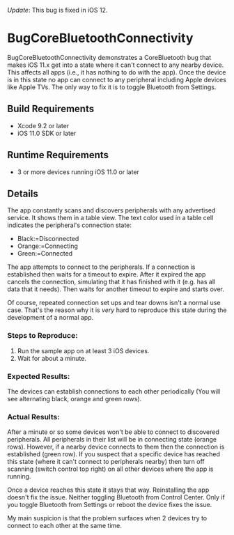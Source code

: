 *Update*: This bug is fixed in iOS 12.

# BugCoreBluetoothConnectivity
BugCoreBluetoothConnectivity demonstrates a CoreBluetooth bug that makes iOS 11.x get into a state where it can't connect to any nearby device. This affects all apps (i.e., it has nothing to do with the app). Once the device is in this state no app can connect to any peripheral including Apple devices like Apple TVs. The only way to fix it is to toggle Bluetooth from Settings.


## Build Requirements
+ Xcode 9.2 or later
+ iOS 11.0 SDK or later


## Runtime Requirements
+ 3 or more devices running iOS 11.0 or later


## Details
The app constantly scans and discovers peripherals with any advertised service. It shows them in a table view. The text color used in a table cell indicates the peripheral's connection state:

+ Black:=Disconnected
+ Orange:=Connecting
+ Green:=Connected

The app attempts to connect to the peripherals. If a connection is established then waits for a timeout to expire. After it expired the app cancels the connection, simulating that it has finished with it (e.g. has all data that it needs). Then waits for another timeout to expire and starts over.

Of course, repeated connection set ups and tear downs isn't a normal use case. That's the reason why it is *very* hard to reproduce this state during the development of a normal app.

### Steps to Reproduce:
1. Run the sample app on at least 3 iOS devices.
2. Wait for about a minute.

### Expected Results:
The devices can establish connections to each other periodically (You will see alternating black, orange and green rows).

### Actual Results:
After a minute or so some devices won't be able to connect to discovered peripherals. All peripherals in their list will be in connecting state (orange rows). However, if a nearby device connects to them then the connection is established (green row). If you suspect that a specific device has reached this state (where it can't connect to peripherals nearby) then turn off scanning (switch control top right) on all other devices where the app is running.

Once a device reaches this state it stays that way. Reinstalling the app doesn't fix the issue. Neither toggling Bluetooth from Control Center. Only if you toggle Bluetooth from Settings or reboot the device fixes the issue.

My main suspicion is that the problem surfaces when 2 devices try to connect to each other at the same time.
